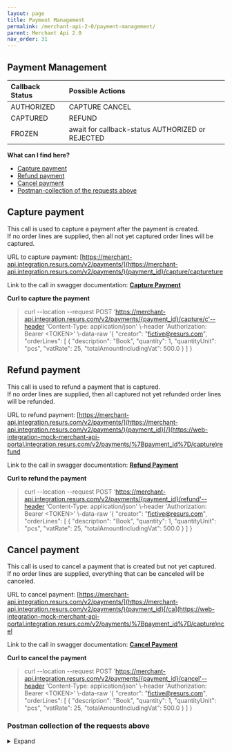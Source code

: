```yaml
---
layout: page
title: Payment Management
permalink: /merchant-api-2-0/payment-management/
parent: Merchant Api 2.0
nav_order: 31
---
```



## Payment Management 


| Callback Status | Possible Actions                                 |
|:----------------|:-------------------------------------------------|
| AUTHORIZED      | CAPTURE CANCEL                                   |
| CAPTURED        | REFUND                                           |
| FROZEN          | await for callback-status AUTHORIZED or REJECTED |

**What can I find here?**
- [Capture payment](#capture-payment)
- [Refund payment](#refund-payment)
- [Cancel payment](#cancel-payment)
- [Postman-collection of the requests
  above](#postman-collection-of-the-requests-above)

## Capture payment
This call is used to capture a payment after the payment is created.  
If no order lines are supplied, then all not yet captured order lines
will be captured. 

URL to capture payment:
[https://merchant-api.integration.resurs.com/v2/payments/](https://merchant-api.integration.resurs.com/v2/payments/){payment_id}/capture/captureture

Link to the call in swagger documentation: **[Capture
Payment](https://merchant-api.integration.resurs.com/docs/v2/merchant_payments_v2#/Payment%20management/capturePayment)**

**Curl to capture the payment**

> curl --location --request POST
> 'https://merchant-api.integration.resurs.com/v2/payments/{payment_id}/capture/c'--header
> 'Content-Type: application/json' \\-header 'Authorization: Bearer
> \<TOKEN\>' \\-data-raw '{ "creator": "fictive@resurs.com",
> "orderLines": \[ { "description": "Book", "quantity": 1,
> "quantityUnit": "pcs", "vatRate": 25, "totalAmountIncludingVat": 500.0
> } \] }

## Refund payment
This call is used to refund a payment that is captured.   
If no order lines are supplied, then all captured not yet refunded order
lines will be refunded. 

URL to refund payment:
[https://merchant-api.integration.resurs.com/v2/payments/](https://merchant-api.integration.resurs.com/v2/payments/){payment_id}[/](https://web-integration-mock-merchant-api-portal.integration.resurs.com/v2/payments/%7Bpayment_id%7D/capture)refund

Link to the call in swagger documentation: **[Refund
Payment](https://merchant-api.integration.resurs.com/docs/v2/merchant_payments_v2#/Payment%20management/refundPayment)**

**Curl to refund the payment**

> curl --location --request POST
> 'https://merchant-api.integration.resurs.com/v2/payments/{payment_id}/refund'--header
> 'Content-Type: application/json' \\-header 'Authorization: Bearer
> \<TOKEN\>' \\-data-raw '{ "creator": "fictive@resurs.com",
> "orderLines": \[ { "description": "Book", "quantity": 1,
> "quantityUnit": "pcs", "vatRate": 25, "totalAmountIncludingVat": 500.0
> } \] }

## Cancel payment
This call is used to cancel a payment that is created but not yet
captured.   
If no order lines are supplied, everything that can be canceled will be
canceled.  

URL to cancel payment:
[https://merchant-api.integration.resurs.com/v2/payments/](https://merchant-api.integration.resurs.com/v2/payments/){payment_id}[/ca](https://web-integration-mock-merchant-api-portal.integration.resurs.com/v2/payments/%7Bpayment_id%7D/capture)ncel

Link to the call in swagger documentation: **[Cancel
Payment](https://merchant-api.integration.resurs.com/docs/v2/merchant_payments_v2#/Payment%20management/cancel)**

**Curl to cancel the payment**

> curl --location --request POST
> 'https://merchant-api.integration.resurs.com/v2/payments/{payment_id}/cancel'--header
> 'Content-Type: application/json' \\-header 'Authorization: Bearer
> \<TOKEN\>' \\-data-raw '{ "creator": "fictive@resurs.com",
> "orderLines": \[ { "description": "Book", "quantity": 1,
> "quantityUnit": "pcs", "vatRate": 25, "totalAmountIncludingVat": 500.0
> } \] }

### Postman collection of the requests above

<details>
  <summary>Expand</summary>


```json
{
	"info": {
		"_postman_id": "57f6d60b-5681-4400-a608-29cd81f37add",
		"name": "Payment management for partners",
		"schema": "https://schema.getpostman.com/json/collection/v2.1.0/collection.json"
	},
	"item": [
		{
			"name": "Capture Payment",
			"event": [
				{
					"listen": "test",
					"script": {
						"exec": [
							"",
							""
						],
						"type": "text/javascript"
					}
				},
				{
					"listen": "prerequest",
					"script": {
						"exec": [
							"console.log('Capture payment v2');",
							""
						],
						"type": "text/javascript"
					}
				}
			],
			"request": {
				"auth": {
					"type": "bearer",
					"bearer": [
						{
							"key": "token",
							"value": "{{myTokenPaymentV2}}",
							"type": "string"
						}
					]
				},
				"method": "POST",
				"header": [],
				"body": {
					"mode": "raw",
					"raw": "{\n  \"creator\": \"salesperson/system\",\n  \"orderLines\": [\n    {\n        \"description\": \"Book\",\n        \"quantity\": 1,\n        \"quantityUnit\": \"pcs\",\n        \"vatRate\": 25,\n        \"totalAmountIncludingVat\": 500.0\n        }\n  ]\n}",
					"options": {
						"raw": {
							"language": "json"
						}
					}
				},
				"url": {
					"raw": "https://merchant-api.integration.resurs.com/v2/payments/{{payment_id}}/capture",
					"protocol": "https",
					"host": [
						"merchant-api",
						"integration",
						"resurs",
						"com"
					],
					"path": [
						"v2",
						"payments",
						"{{payment_id}}",
						"capture"
					]
				}
			},
			"response": []
		},
		{
			"name": "Refund Payment",
			"event": [
				{
					"listen": "test",
					"script": {
						"exec": [
							""
						],
						"type": "text/javascript"
					}
				},
				{
					"listen": "prerequest",
					"script": {
						"exec": [
							"console.log('Capture payment v2');",
							""
						],
						"type": "text/javascript"
					}
				}
			],
			"request": {
				"auth": {
					"type": "bearer",
					"bearer": [
						{
							"key": "token",
							"value": "{{myTokenPaymentV2}}",
							"type": "string"
						}
					]
				},
				"method": "POST",
				"header": [],
				"body": {
					"mode": "raw",
					"raw": "{\n  \"creator\": \"salesperson/system\",\n  \"orderLines\": [\n    {\n        \"description\": \"Book\",\n        \"quantity\": 1,\n        \"quantityUnit\": \"pcs\",\n        \"vatRate\": 25,\n        \"totalAmountIncludingVat\": 500.0\n        }\n  ]\n}",
					"options": {
						"raw": {
							"language": "json"
						}
					}
				},
				"url": {
					"raw": "https://merchant-api.integration.resurs.com/v2/payments/{{payment_id}}/refund",
					"protocol": "https",
					"host": [
						"merchant-api",
						"integration",
						"resurs",
						"com"
					],
					"path": [
						"v2",
						"payments",
						"{{payment_id}}",
						"refund"
					]
				}
			},
			"response": []
		},
		{
			"name": "Cancel Payment",
			"event": [
				{
					"listen": "test",
					"script": {
						"exec": [
							""
						],
						"type": "text/javascript"
					}
				},
				{
					"listen": "prerequest",
					"script": {
						"exec": [
							"console.log('Cancel payment v2');",
							""
						],
						"type": "text/javascript"
					}
				}
			],
			"request": {
				"auth": {
					"type": "bearer",
					"bearer": [
						{
							"key": "token",
							"value": "{{myTokenPaymentV2}}",
							"type": "string"
						}
					]
				},
				"method": "POST",
				"header": [],
				"body": {
					"mode": "raw",
					"raw": "{\n  \"creator\": \"salesperson/system\",\n  \"orderLines\": [\n    {\n        \"description\": \"Book\",\n        \"quantity\": 1,\n        \"quantityUnit\": \"pcs\",\n        \"vatRate\": 25,\n        \"totalAmountIncludingVat\": 500.0\n        }\n  ]\n}",
					"options": {
						"raw": {
							"language": "json"
						}
					}
				},
				"url": {
					"raw": "https://merchant-api.integration.resurs.com/v2/payments/{{payment_id}}/cancel",
					"protocol": "https",
					"host": [
						"merchant-api",
						"integration",
						"resurs",
						"com"
					],
					"path": [
						"v2",
						"payments",
						"{{payment_id}}",
						"cancel"
					]
				}
			},
			"response": []
		}
	]
}
```

</details>
